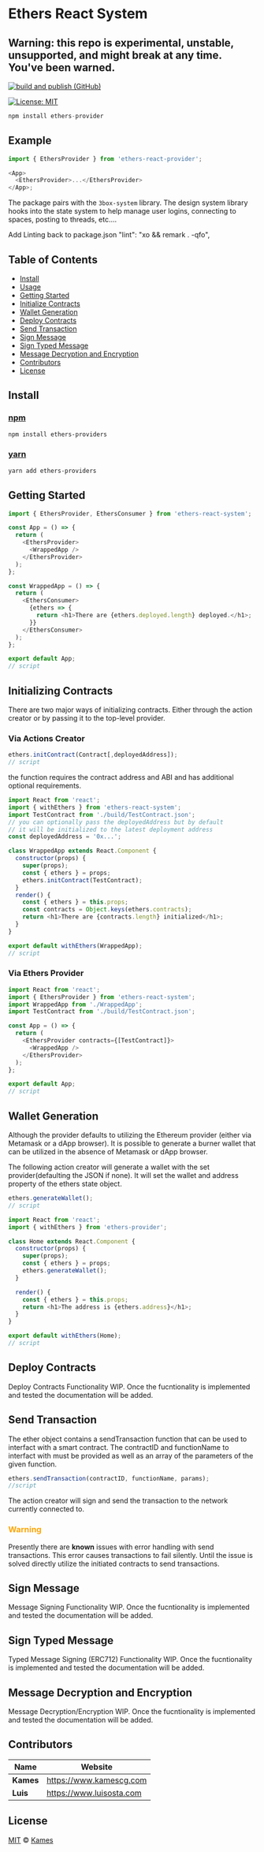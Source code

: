 # Ethers React System

## Warning: this repo is experimental, unstable, unsupported, and might break at any time. You've been warned.

[![build and publish (GitHub)](<https://github.com/rapid-eth/ethers-react-system/workflows/Build%20and%20Publish%20(GitHub)/badge.svg>)](<https://github.com/rapid-eth/ethers-react-system/workflows/Build%20and%20Publish%20(GitHub)/badge.svg>)

[![License: MIT](https://img.shields.io/badge/License-MIT-yellow.svg)](https://opensource.org/licenses/MIT)

```js
npm install ethers-provider
```

## Example

```js
import { EthersProvider } from 'ethers-react-provider';

<App>
  <EthersProvider>...</EthersProvider>
</App>;
```

The package pairs with the `3box-system` library. The design system library hooks into the state system to help manage user logins, connecting to spaces, posting to threads, etc....

Add Linting back to package.json
"lint": "xo && remark . -qfo",

## Table of Contents

- [Install](#install)
- [Usage](#usage)
- [Getting Started](#getting-started)
- [Initialize Contracts](#initializing-contracts)
- [Wallet Generation](#wallet-generation)
- [Deploy Contracts](#deploy-contracts)
- [Send Transaction](#send-transaction)
- [Sign Message](#sign-message)
- [Sign Typed Message](#sign-typed-message)
- [Message Decryption and Encryption](#message-decryption-and-encryption)
- [Contributors](#contributors)
- [License](#license)

## Install

### [npm]

```sh
npm install ethers-providers
```

### [yarn][]

```sh
yarn add ethers-providers
```

## Getting Started

```js
import { EthersProvider, EthersConsumer } from 'ethers-react-system';

const App = () => {
  return (
    <EthersProvider>
      <WrappedApp />
    </EthersProvider>
  );
};

const WrappedApp = () => {
  return (
    <EthersConsumer>
      {ethers => {
        return <h1>There are {ethers.deployed.length} deployed.</h1>;
      }}
    </EthersConsumer>
  );
};

export default App;
// script
```

## Initializing Contracts

There are two major ways of initializing contracts. Either through the action creator or by passing it to the top-level provider.

### Via Actions Creator

```js
ethers.initContract(Contract[,deployedAddress]);
// script
```

the function requires the contract address and ABI and has additional optional requirements.

```js
import React from 'react';
import { withEthers } from 'ethers-react-system';
import TestContract from './build/TestContract.json';
// you can optionally pass the deployedAddress but by default
// it will be initialized to the latest deployment address
const deployedAddress = '0x...';

class WrappedApp extends React.Component {
  constructor(props) {
    super(props);
    const { ethers } = props;
    ethers.initContract(TestContract);
  }
  render() {
    const { ethers } = this.props;
    const contracts = Object.keys(ethers.contracts);
    return <h1>There are {contracts.length} initialized</h1>;
  }
}

export default withEthers(WrappedApp);
// script
```

### Via Ethers Provider

```js
import React from 'react';
import { EthersProvider } from 'ethers-react-system';
import WrappedApp from './WrappedApp';
import TestContract from './build/TestContract.json';

const App = () => {
  return (
    <EthersProvider contracts={[TestContract]}>
      <WrappedApp />
    </EthersProvider>
  );
};

export default App;
// script
```

## Wallet Generation

Although the provider defaults to utilizing the Ethereum provider (either via Metamask or a dApp browser).
It is possible to generate a burner wallet that can be utilized in the absence of Metamask or dApp browser.

The following action creator will generate a wallet with the set provider(defaulting the JSON if none). It will set the wallet and address property of the ethers state object.

```js
ethers.generateWallet();
// script
```

```js
import React from 'react';
import { withEthers } from 'ethers-provider';

class Home extends React.Component {
  constructor(props) {
    super(props);
    const { ethers } = props;
    ethers.generateWallet();
  }

  render() {
    const { ethers } = this.props;
    return <h1>The address is {ethers.address}</h1>;
  }
}

export default withEthers(Home);
// script
```

## Deploy Contracts

Deploy Contracts Functionality WIP. Once the fucntionality is implemented and tested the documentation will be added.

## Send Transaction

The ether object contains a sendTransaction function that can be used to interfact with a smart contract. The contractID and functionName to interfact with must be provided as well as an array of the parameters of the given function.

```js
ethers.sendTransaction(contractID, functionName, params);
//script
```

The action creator will sign and send the transaction to the network currently connected to.

### <p style="color:orange">Warning</p>

Presently there are **known** issues with error handling with send transactions. This error causes transactions to fail silently. Until the issue is solved directly utilize the initiated contracts to send transactions.

## Sign Message

Message Signing Functionality WIP. Once the fucntionality is implemented and tested the documentation will be added.

## Sign Typed Message

Typed Message Signing (ERC712) Functionality WIP. Once the fucntionality is implemented and tested the documentation will be added.

## Message Decryption and Encryption

Message Decryption/Encryption WIP. Once the fucntionality is implemented and tested the documentation will be added.

## Contributors

| Name      | Website                    |
| --------- | -------------------------- |
| **Kames** | <https://www.kamescg.com>  |
| **Luis**  | <https://www.luisosta.com> |

## License

[MIT](LICENSE) © [Kames](https://www.kamescg.com)

[npm]: https://www.npmjs.com/
[yarn]: https://yarnpkg.com/
